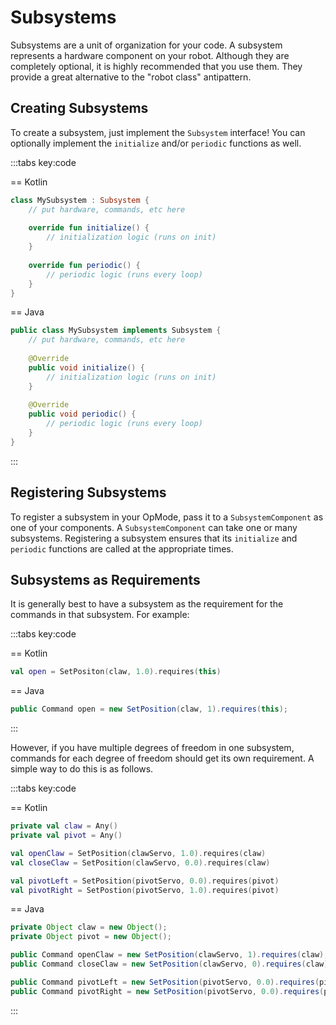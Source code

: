# Subsystems

Subsystems are a unit of organization for your code. A subsystem represents
a hardware component on your robot. Although they are
completely optional, it is highly recommended that you use them. They
provide a great alternative to the "robot class" antipattern.

## Creating Subsystems

To create a subsystem, just implement the `Subsystem` interface! You can
optionally implement the `initialize` and/or `periodic` functions as well.

:::tabs key:code

== Kotlin

```kotlin
class MySubsystem : Subsystem {
    // put hardware, commands, etc here
    
    override fun initialize() {
        // initialization logic (runs on init)
    }
    
    override fun periodic() {
        // periodic logic (runs every loop)
    }
}
```

== Java

```java
public class MySubsystem implements Subsystem {
    // put hardware, commands, etc here
    
    @Override
    public void initialize() {
        // initialization logic (runs on init)
    }
    
    @Override
    public void periodic() {
        // periodic logic (runs every loop)
    }
} 
```

:::

## Registering Subsystems

To register a subsystem in your OpMode, pass it to a `SubsystemComponent` as
one of your components. A `SubsystemComponent` can take one or many
subsystems. Registering a subsystem ensures that its `initialize` and
`periodic` functions are called at the appropriate times.

## Subsystems as Requirements

It is generally best to have a subsystem as the requirement for the commands
in that subsystem. For example:

:::tabs key:code

== Kotlin

```kotlin
val open = SetPositon(claw, 1.0).requires(this)
```

== Java

```java
public Command open = new SetPosition(claw, 1).requires(this);
```

:::

However, if you have multiple degrees of freedom in one subsystem, commands
for each degree of freedom should get its own requirement. A simple way to
do this is as follows.

:::tabs key:code

== Kotlin

```kotlin
private val claw = Any()
private val pivot = Any()

val openClaw = SetPosition(clawServo, 1.0).requires(claw)
val closeClaw = SetPosition(clawServo, 0.0).requires(claw)

val pivotLeft = SetPosition(pivotServo, 0.0).requires(pivot)
val pivotRight = SetPostion(pivotServo, 1.0).requires(pivot) 
```

== Java

```java
private Object claw = new Object();
private Object pivot = new Object();

public Command openClaw = new SetPosition(clawServo, 1).requires(claw);
public Command closeClaw = new SetPosition(clawServo, 0).requires(claw);

public Command pivotLeft = new SetPosition(pivotServo, 0.0).requires(pivot);
public Command pivotRight = new SetPosition(pivotServo, 0.0).requires(pivot);
```

:::